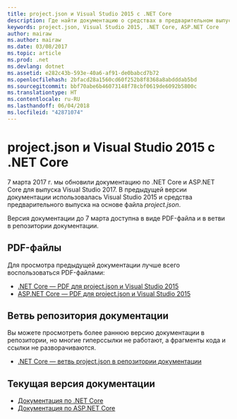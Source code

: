 ```yaml
---
title: project.json и Visual Studio 2015 с .NET Core
description: Где найти документацию о средствах в предварительном выпуске для .NET Core и ASP.NET Core (project.json и Visual Studio 2015).
keywords: project.json, Visual Studio 2015, .NET Core, ASP.NET Core
author: mairaw
ms.author: mairaw
ms.date: 03/08/2017
ms.topic: article
ms.prod: .net
ms.devlang: dotnet
ms.assetid: e282c43b-593e-40a6-af91-de0babcd7b72
ms.openlocfilehash: 2bfacd28a1560cd60f252b8f8368a8abdddab5bd
ms.sourcegitcommit: bbf70abe6b46073148f78cbf0619de6092b5800c
ms.translationtype: HT
ms.contentlocale: ru-RU
ms.lasthandoff: 06/04/2018
ms.locfileid: "42871074"
---
```

# <a name="projectjson-and-visual-studio-2015-with-net-core"></a>project.json и Visual Studio 2015 с .NET Core

7 марта 2017 г. мы обновили документацию по .NET Core и ASP.NET Core для выпуска Visual Studio 2017. В предыдущей версии документации использовалась Visual Studio 2015 и средства предварительного выпуска на основе файла *project.json*.

Версия документации до 7 марта доступна в виде PDF-файла и в ветви в репозитории документации.

## <a name="pdf-files"></a>PDF-файлы

Для просмотра предыдущей документации лучше всего воспользоваться PDF-файлами:

* [.NET Core — PDF для project.json и Visual Studio 2015](https://github.com/dotnet/docs/blob/project.json/net-core-project-json.pdf)
* [ASP.NET Core — PDF для project.json и Visual Studio 2015](https://github.com/aspnet/Docs/blob/master/aspnetcore/common/_static/aspnet-core-project-json.pdf)

## <a name="documentation-repository-branch"></a>Ветвь репозитория документации

Вы можете просмотреть более раннюю версию документации в репозитории, но многие гиперссылки не работают, а фрагменты кода и ссылки не разворачиваются.

* [.NET Core — ветвь project.json в репозитории документации](https://github.com/dotnet/docs/tree/project.json/docs)

## <a name="current-version-of-the-documentation"></a>Текущая версия документации

* [Документация по .NET Core](./core/index.md)
* [Документация по ASP.NET Core](/aspnet/core/)
